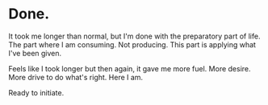 # Done.

It took me longer than normal, but I'm done with the preparatory part of life. The part where I am consuming. Not producing.
This part is applying what I've been given.

Feels like I took longer but then again, it gave me more fuel. More desire. More drive to do what's right. Here I am.

Ready to initiate.
